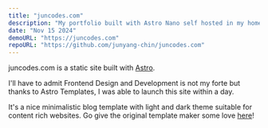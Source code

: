```yaml
---
title: "juncodes.com"
description: "My portfolio built with Astro Nano self hosted in my home."
date: "Nov 15 2024"
demoURL: "https://juncodes.com"
repoURL: "https://github.com/junyang-chin/juncodes.com"
---
```


juncodes.com is a static site built with <a href="https://astro.build" target="__blank">Astro</a>.

I'll have to admit Frontend Design and Development is not my forte but thanks to Astro Templates, I was able to launch this site within a day.

It's a nice minimalistic blog template with light and dark theme suitable for content rich websites. Go give the original template maker some love <a href="https://github.com/markhorn-dev/astro-nano" target="__blank">here</a>!